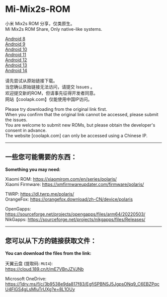 # Mi-Mix2s-ROM  

小米 Mix2s ROM 分享，仅类原生。  
Mi Mix2s ROM Share, Only native-like systems.

[Android 8](A8.MD)  
[Android 9](A9.MD)  
[Android 10](A10.MD)  
[Android 11](A11.MD)  
[Android 12](A12.MD)  
[Android 13](A13.MD)  
[Android 14](A14.MD)    

请先尝试从原始链接下载。  
当您确认原始链接无法访问，请提交 Issues 。   
欢迎提交新的ROM，但请事先征得开发者同意。  
网站【coolapk.com】仅能使用中国IP访问。  

Please try downloading from the original link first.  
When you confirm that the original link cannot be accessed, please submit the issues.  
You are welcome to submit new ROMs, but please obtain the developer's consent in advance.  
The website [coolapk.com] can only be accessed using a Chinese IP.  

-------------------------
## 一些您可能需要的东西：
**Something you may need:**  

Xiaomi ROM: https://xiaomirom.com/en/series/polaris/  
Xiaomi Firmware: https://xmfirmwareupdater.com/firmware/polaris/    

TWRP: https://dl.twrp.me/polaris/  
OrangeFox: https://orangefox.download/zh-CN/device/polaris  

OpenGapps: https://sourceforge.net/projects/opengapps/files/arm64/20220503/  
NikGapps: https://sourceforge.net/projects/nikgapps/files/Releases/

-------------------------

## 您可以从下方的链接获取文件：
**You can download the files from the link:**    

天翼云盘 (提取码: `MUI4`):  
https://cloud.189.cn/t/mE7VBnJZVJNb  

Microsoft OneDrive:  
https://1drv.ms/f/c/3b9538e9da817f83/EgfiSPBNSJ5JgpsONq9_C6EBZPqcU4FlGS4gLsMIuTrUXg?e=8L1OUy
